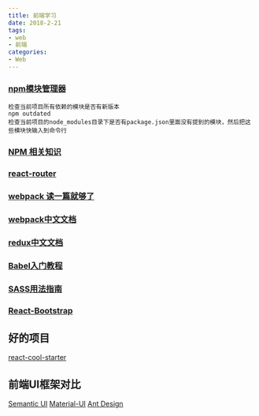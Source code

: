 ```yaml
---
title: 前端学习
date: 2018-2-21
tags:
- web
- 前端
categories:
- Web
---
```

### [npm模块管理器](http://javascript.ruanyifeng.com/nodejs/npm.html#toc14)
```
检查当前项目所有依赖的模块是否有新版本
npm outdated
检查当前项目的node_modules目录下是否有package.json里面没有提到的模块，然后把这些模块快输入到命令行
```
### [NPM 相关知识](https://github.com/wy-ei/notebook/issues/42#issuecomment-266946999)
### [react-router](https://medium.com/@pshrmn/a-simple-react-router-v4-tutorial-7f23ff27adf)
### [webpack 读一篇就够了](https://www.jianshu.com/p/42e11515c10f)
### [webpack中文文档](https://www.webpackjs.com/concepts/)
### [redux中文文档](http://cn.redux.js.org/)
### [Babel入门教程](http://www.ruanyifeng.com/blog/2016/01/babel.html)
### [SASS用法指南](http://www.ruanyifeng.com/blog/2012/06/sass.html)
### [React-Bootstrap](http://react-bootstrap.cn/components.html)
## 好的项目
[react-cool-starter](https://github.com/wellyshen/react-cool-starter)
## 前端UI框架对比
[Semantic UI](http://www.semantic-ui.cn/)
[Material-UI](http://www.material-ui.com/#/components/list)
[Ant Design](https://ant.design/components/mention-cn/)
